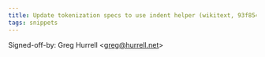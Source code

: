 ```yaml
---
title: Update tokenization specs to use indent helper (wikitext, 93f8540)
tags: snippets
---
```


Signed-off-by: Greg Hurrell &lt;greg@hurrell.net&gt;
